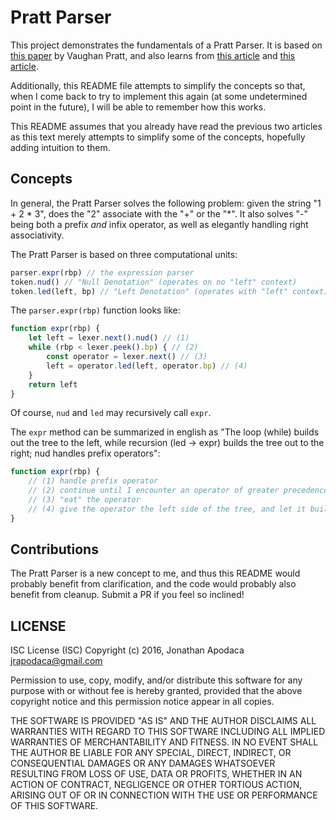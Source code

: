 Pratt Parser
============

This project demonstrates the fundamentals of a Pratt Parser.  It is based on [this paper](https://tdop.github.io/) by Vaughan Pratt, and also learns from [this article](http://javascript.crockford.com/tdop/tdop.html) and [this article](http://journal.stuffwithstuff.com/2011/03/19/pratt-parsers-expression-parsing-made-easy/).

Additionally, this README file attempts to simplify the concepts so that, when I come back to try to implement this again (at some undetermined point in the future), I will be able to remember how this works.

This README assumes that you already have read the previous two articles as this text merely attempts to simplify some of the concepts, hopefully adding intuition to them.

## Concepts

In general, the Pratt Parser solves the following problem: given the string "1 + 2 * 3", does the "2" associate with the "+" or the "&#42;".  It also solves "-" being both a prefix _and_ infix operator, as well as elegantly handling right associativity.

The Pratt Parser is based on three computational units:

```js
parser.expr(rbp) // the expression parser
token.nud() // "Null Denotation" (operates on no "left" context)
token.led(left, bp) // "Left Denotation" (operates with "left" context)
```

The `parser.expr(rbp)` function looks like:

```js
function expr(rbp) {
	let left = lexer.next().nud() // (1)
	while (rbp < lexer.peek().bp) { // (2)
		const operator = lexer.next() // (3)
		left = operator.led(left, operator.bp) // (4)
	}
	return left
}
```

Of course, `nud` and `led` may recursively call `expr`.

The `expr` method can be summarized in english as "The loop (while) builds out the tree to the left, while recursion (led -> expr) builds the tree out to the right; nud handles prefix operators":

```js
function expr(rbp) {
	// (1) handle prefix operator
	// (2) continue until I encounter an operator of greater precedence than myself
	// (3) "eat" the operator
	// (4) give the operator the left side of the tree, and let it build the right side; this new tree is our new "left"
}
```

## Contributions

The Pratt Parser is a new concept to me, and thus this README would probably benefit from clarification, and the code would probably also benefit from cleanup.  Submit a PR if you feel so inclined!

## LICENSE

ISC License (ISC)
Copyright (c) 2016, Jonathan Apodaca <jrapodaca@gmail.com>

Permission to use, copy, modify, and/or distribute this software for any purpose with or without fee is hereby granted, provided that the above copyright notice and this permission notice appear in all copies.

THE SOFTWARE IS PROVIDED "AS IS" AND THE AUTHOR DISCLAIMS ALL WARRANTIES WITH REGARD TO THIS SOFTWARE INCLUDING ALL IMPLIED WARRANTIES OF MERCHANTABILITY AND FITNESS. IN NO EVENT SHALL THE AUTHOR BE LIABLE FOR ANY SPECIAL, DIRECT, INDIRECT, OR CONSEQUENTIAL DAMAGES OR ANY DAMAGES WHATSOEVER RESULTING FROM LOSS OF USE, DATA OR PROFITS, WHETHER IN AN ACTION OF CONTRACT, NEGLIGENCE OR OTHER TORTIOUS ACTION, ARISING OUT OF OR IN CONNECTION WITH THE USE OR PERFORMANCE OF THIS SOFTWARE.
